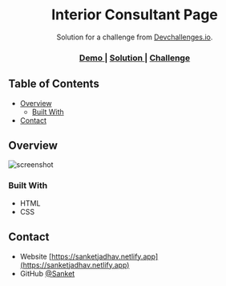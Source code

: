 <h1 align="center">Interior Consultant Page</h1>

<div align="center">
   Solution for a challenge from  <a href="http://devchallenges.io" target="_blank">Devchallenges.io</a>.
</div>

<div align="center">
  <h3>
    <a href="https://sanket4120.github.io/InteriorConsultant/">
      Demo
    </a>
    <span> | </span>
    <a href="https://github.com/sanket4120/InteriorConsultant">
      Solution
    </a>
    <span> | </span>
    <a href="https://devchallenges.io/challenges/Jymh2b2FyebRTUljkNcb">
      Challenge
    </a>
  </h3>
</div>

<!-- TABLE OF CONTENTS -->

## Table of Contents

- [Overview](#overview)
  - [Built With](#built-with)
- [Contact](#contact)

<!-- OVERVIEW -->

## Overview

![screenshot](https://raw.githubusercontent.com/sanket4120/InteriorConsultant/master/images/screenshot.png)

### Built With

- HTML
- CSS

## Contact

- Website [https://sanketjadhav.netlify.app](https://sanketjadhav.netlify.app)
- GitHub [@Sanket](https://github.com/sanket4120)
